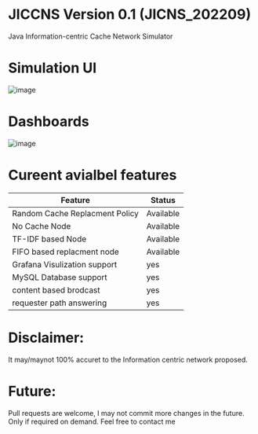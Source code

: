 # JICCNS Version 0.1 (JICNS_202209)
Java Information-centric Cache Network Simulator
# Simulation UI
![image](https://user-images.githubusercontent.com/54628909/204142890-fb0ea0dd-e825-4865-b099-26c525bbfa3d.png)
# Dashboards
![image](https://user-images.githubusercontent.com/54628909/204142824-8d5ca4e2-449f-47c9-af5d-946d082485dc.png)
# Cureent avialbel features
| Feature                        | Status    |
|--------------------------------|-----------|
| Random Cache Replacment Policy | Available |
| No Cache Node                  | Available |
| TF-IDF based Node              | Available |
| FIFO based replacment node     | Available |
| Grafana Visulization support   | yes       |
| MySQL Database support         | yes       |
| content based brodcast         | yes       |
| requester path answering       | yes       |

# Disclaimer:
It may/maynot 100% accuret to the Information centric network proposed.

# Future:
Pull requests are welcome, I may not commit more changes in the future. Only if required on demand. Feel free to contact me

